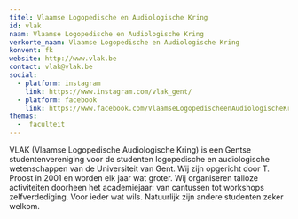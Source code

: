 ```yaml
---
titel: Vlaamse Logopedische en Audiologische Kring
id: vlak
naam: Vlaamse Logopedische en Audiologische Kring
verkorte_naam: Vlaamse Logopedische en Audiologische Kring
konvent: fk
website: http://www.vlak.be
contact: vlak@vlak.be
social:
  - platform: instagram
    link: https://www.instagram.com/vlak_gent/
  - platform: facebook
    link: https://www.facebook.com/VlaamseLogopedischeenAudiologischeKring/
themas:
  -  faculteit
---
```

VLAK (Vlaamse Logopedische Audiologische Kring) is een Gentse studentenvereniging voor de studenten logopedische en audiologische wetenschappen van de Universiteit van Gent.
Wij zijn opgericht door T. Proost in 2001 en worden elk jaar wat groter.
Wij organiseren talloze activiteiten doorheen het academiejaar: van cantussen tot workshops zelfverdediging. Voor ieder wat wils. Natuurlijk zijn andere studenten zeker welkom.
